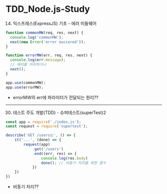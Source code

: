 # TDD_Node.js-Study

14. 익스프레스(ExpressJS) 기초 - 에러 미들웨어

```js
function commonMW(req, res, next) {
  console.log('commonMW');
  next(new Error('error ouccered'));
}

function errorMW(err, req, res, next) {
  console.log(err.message);
  // 에러를 처리하거나
  next();
}

app.use(commonMW);
app.use(errorMW);
```

- errorMW의 err에 파라미터가 전달되는 원리??

---

30. 테스트 주도 개발(TDD) - 슈퍼테스트(superTest)2

```js
const app = require('./index.js');
const request = require('supertest');

describe('GET /users는', () => {
    it('...', (done) => { 
        request(app)
            .get('/users')
            .end((err, res) => {
                console.log(res.body)
                done(); // 비동기 처리를 위한 함수
            })
    })
})
```

- 비동기 처리??


